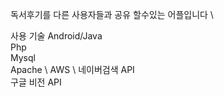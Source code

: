 독서후기를 다른 사용자들과 공유 할수있는 어플입니다 \

사용 기술 
Android/Java \
Php  \
Mysql \
Apache \ 
AWS \ 
네이버검색 API \
구글 비전  API 

